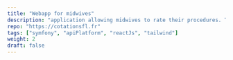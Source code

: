 ```yaml
---
title: "Webapp for midwives"
description: "application allowing midwives to rate their procedures. The backend was built with a symfony REST API built on top of API Platform"
repo: "https://cotationsfl.fr"
tags: ["symfony", "apiPlatform", "reactJs", "tailwind"]
weight: 2
draft: false
---
```

